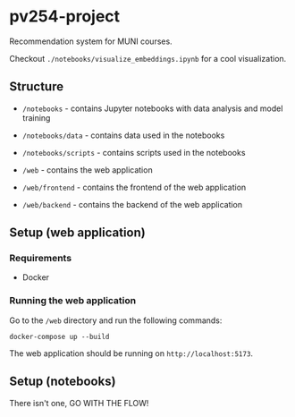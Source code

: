 # pv254-project

Recommendation system for MUNI courses.

Checkout `./notebooks/visualize_embeddings.ipynb` for a cool visualization.

## Structure

- `/notebooks` - contains Jupyter notebooks with data analysis and model training
- `/notebooks/data` - contains data used in the notebooks
- `/notebooks/scripts` - contains scripts used in the notebooks

- `/web` - contains the web application
- `/web/frontend` - contains the frontend of the web application
- `/web/backend` - contains the backend of the web application

## Setup (web application)

### Requirements

- Docker

### Running the web application

Go to the `/web` directory and run the following commands:

```
docker-compose up --build
```

The web application should be running on `http://localhost:5173`.

## Setup (notebooks)

There isn't one, GO WITH THE FLOW!
